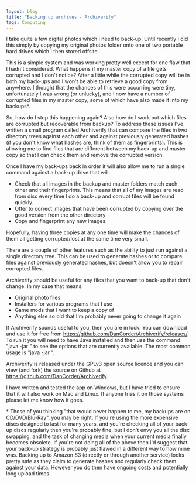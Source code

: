```yaml
---
layout: blog
title: "Backing up archives - Archiverify"
tags: Computing
---
```


I take quite a few digital photos which I need to back-up. Until recently I did this simply by copying my original photos folder onto one of two portable hard drives which I then stored offsite.

This is a simple system and was working pretty well except for one flaw that I hadn't considered. What happens if my master copy of a file gets corrupted and I don't notice? After a little while the corrupted copy will be in both my back-ups and I won't be able to retrieve a good copy from anywhere. I thought that the chances of this were occurring were tiny, unfortunately I was wrong (or unlucky), and I now have a number of corrupted files in my master copy, some of which have also made it into my backups*.

So, how do I stop this happening again? Also how do I work out which files are corrupted but recoverable from backup? To address these issues I've written a small program called Archiverify that can compare the files in two directory trees against each other and against previously generated hashes (if you don't know what hashes are, think of them as fingerprints). This is allowing me to find files that are different between my back-up and master copy so that I can check them and remove the corrupted version.

Once I have my back-ups back in order it will also allow me to run a single command against a back-up drive that will:

- Check that all images in the backup and master folders match each other and their fingerprints. This means that all of my images are read from disc every time I do a back-up and corrupt files will be found quickly.
- Offer to correct images that have been corrupted by copying over the good version from the other directory
- Copy and fingerprint any new images.

Hopefully, having three copies at any one time will make the chances of them all getting corrupted/lost at the same time very small.

There are a couple of other features such as the ability to just run against a single directory tree. This can be used to generate hashes or to compare files against previously generated hashes, but doesn't allow you to repair corrupted files.

Archiverify should be useful for any files that you want to back-up that don't change. In my case that means:

- Original photo files
- Installers for various programs that I use
- Game mods that I want to keep a copy of
- Anything else so old that I'm probably never going to change it again


If Archiverify sounds useful to you, then you are in luck. You can download and use it for free from <https://github.com/DanCorder/Archiverify/releases/>. To run it you will need to have Java installed and then use the command "java -jar <path to jar file>" to see the options that are currently available. The most common usage is "java -jar <path to jar file> <first path to compare> <second path to compare>".

Archiverify is released under the GPLv3 open source licence and you can view (and fork) the source on Github at <https://github.com/DanCorder/Archiverify>.

I have written and tested the app on Windows, but I have tried to ensure that it will also work on Mac and Linux. If anyone tries it on those systems please let me know how it goes.

\* Those of you thinking "that would never happen to me, my backups are on CD/DVD/Blu-Ray", you may be right. If you're using the more expensive discs designed to last for many years, and you're checking all of your back-up discs regularly then you're probably fine, but I don't envy you all the disc swapping, and the task of changing media when your current media finally becomes obsolete. If you're not doing all of the above then I'd suggest that your back-up strategy is probably just flawed in a different way to how mine was.
Backing up to Amazon S3 (directly or through another service) looks pretty safe as they claim to generate hashes and regularly check them against your data. However you do then have ongoing costs and potentially long upload times.
